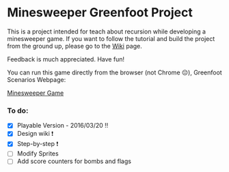 # Minesweeper Greenfoot Project

This is a project intended for teach about recursion while developing a minesweeper game. If you want to follow
the tutorial and build the project from the ground up, please go to the [Wiki](https://github.com/iptp/minesweeper/wiki/The-Minesweeper-game) page.

Feedback is much appreciated. Have fun!

You can run this game directly from the browser (not Chrome :pensive:), Greenfoot Scenarios Webpage:

[Minesweeper Game](http://www.greenfoot.org/scenarios/16247)

### To do:
- [X] Playable Version - 2016/03/20 :bangbang:
- [X] Design wiki :heavy_exclamation_mark:
- [X] Step-by-step :heavy_exclamation_mark:
- [ ] Modify Sprites
- [ ] Add score counters for bombs and flags
